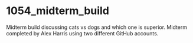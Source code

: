 # 1054_midterm_build
Midterm build discussing cats vs dogs and which one is superior. Midterm completed by Alex Harris using two different GitHub accounts.
